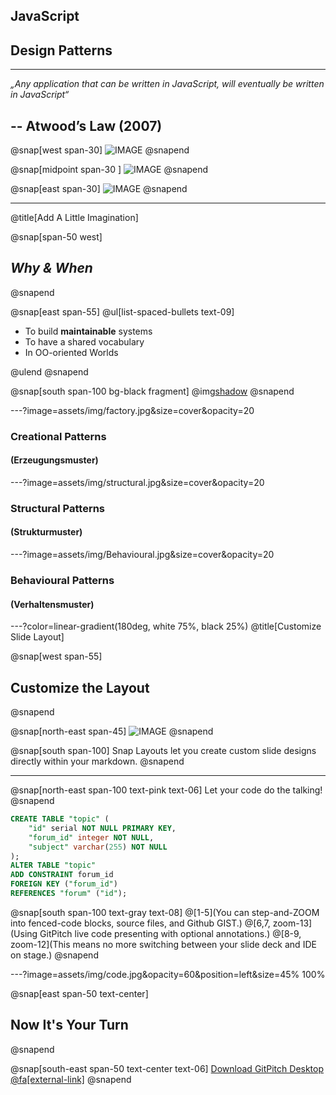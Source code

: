 ## JavaScript  
## **Design Patterns**


---



*„Any application that can be written in JavaScript, 
will eventually be written in JavaScript“*   

-- Atwood’s Law (2007)
---


@snap[west span-30]
![IMAGE](assets/img/book_js_patterns.png)
@snapend

@snap[midpoint span-30 ]
![IMAGE](assets/img/book_head_first.jpg)
@snapend

@snap[east span-30]
![IMAGE](assets/img/book_design_patterns.jpg)
@snapend


---
@title[Add A Little Imagination]

@snap[span-50 west]
## ***Why & When*** 
@snapend

@snap[east span-55]
@ul[list-spaced-bullets text-09]
- To build  **maintainable** systems  
- To have a shared vocabulary
- In OO-oriented Worlds   

@ulend
@snapend



@snap[south span-100 bg-black fragment]
@img[shadow](assets/img/conference.png)
@snapend




---?image=assets/img/factory.jpg&size=cover&opacity=20
### Creational Patterns 
#### (Erzeugungsmuster)

---?image=assets/img/structural.jpg&size=cover&opacity=20
### Structural Patterns 
#### (Strukturmuster)

---?image=assets/img/Behavioural.jpg&size=cover&opacity=20
### Behavioural Patterns 
#### (Verhaltensmuster)


---?color=linear-gradient(180deg, white 75%, black 25%)
@title[Customize Slide Layout]

@snap[west span-55]
## Customize the Layout
@snapend

@snap[north-east span-45]
![IMAGE](assets/img/presentation.png)
@snapend

@snap[south span-100]
Snap Layouts let you create custom slide designs directly within your markdown.
@snapend

---


@snap[north-east span-100 text-pink text-06]
Let your code do the talking!
@snapend

```sql zoom-18
CREATE TABLE "topic" (
    "id" serial NOT NULL PRIMARY KEY,
    "forum_id" integer NOT NULL,
    "subject" varchar(255) NOT NULL
);
ALTER TABLE "topic"
ADD CONSTRAINT forum_id
FOREIGN KEY ("forum_id")
REFERENCES "forum" ("id");
```

@snap[south span-100 text-gray text-08]
@[1-5](You can step-and-ZOOM into fenced-code blocks, source files, and Github GIST.)
@[6,7, zoom-13](Using GitPitch live code presenting with optional annotations.)
@[8-9, zoom-12](This means no more switching between your slide deck and IDE on stage.)
@snapend


---?image=assets/img/code.jpg&opacity=60&position=left&size=45% 100%

@snap[east span-50 text-center]
## Now It's **Your** Turn
@snapend

@snap[south-east span-50 text-center text-06]
[Download GitPitch Desktop @fa[external-link]](https://gitpitch.com/docs/getting-started/tutorial/)
@snapend

